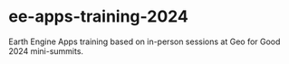 # ee-apps-training-2024
Earth Engine Apps training based on in-person sessions at Geo for Good 2024 mini-summits.
